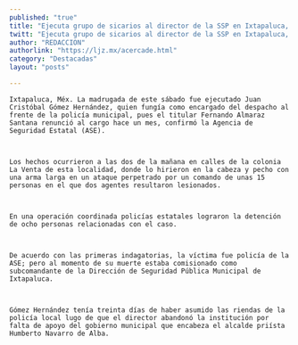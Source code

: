 ```yaml
---
published: "true"
title: "Ejecuta grupo de sicarios al director de la SSP en Ixtapaluca, Edomex"
twitt: "Ejecuta grupo de sicarios al director de la SSP en Ixtapaluca, Edomex"
author: "REDACCION"
authorlink: "https://ljz.mx/acercade.html"
category: "Destacadas"
layout: "posts"

---
```



  
    Ixtapaluca, Méx. La madrugada de este sábado fue ejecutado Juan Cristóbal Gómez Hernández, quien fungía como encargado del despacho al frente de la policía municipal, pues el titular Fernando Almaraz Santana renunció al cargo hace un mes, confirmó la Agencia de Seguridad Estatal (ASE).
  
  
  
    Los hechos ocurrieron a las dos de la mañana en calles de la colonia La Venta de esta localidad, donde lo hirieron en la cabeza y pecho con una arma larga en un ataque perpetrado por un comando de unas 15 personas en el que dos agentes resultaron lesionados.
  
  
  
    En una operación coordinada policías estatales lograron la detención de ocho personas relacionadas con el caso.
  
  
  
    De acuerdo con las primeras indagatorias, la víctima fue policía de la ASE; pero al momento de su muerte estaba comisionado como subcomandante de la Dirección de Seguridad Pública Municipal de Ixtapaluca.
  
  
  
    Gómez Hernández tenía treinta días de haber asumido las riendas de la policía local lugo de que el director abandonó la institución por falta de apoyo del gobierno municipal que encabeza el alcalde priísta Humberto Navarro de Alba.
  

